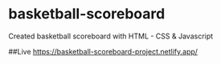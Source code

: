 # basketball-scoreboard
Created basketball scoreboard with HTML - CSS &amp; Javascript

##Live
https://basketball-scoreboard-project.netlify.app/
